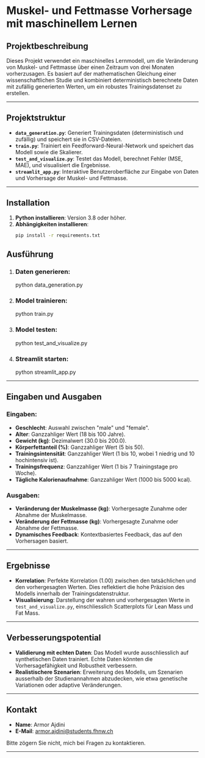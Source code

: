 # Muskel- und Fettmasse Vorhersage mit maschinellem Lernen

## Projektbeschreibung
Dieses Projekt verwendet ein maschinelles Lernmodell, um die Veränderung von Muskel- und Fettmasse über einen Zeitraum von drei Monaten vorherzusagen. Es basiert auf der mathematischen Gleichung einer wissenschaftlichen Studie und kombiniert deterministisch berechnete Daten mit zufällig generierten Werten, um ein robustes Trainingsdatenset zu erstellen.

---

## Projektstruktur
- **`data_generation.py`**: Generiert Trainingsdaten (deterministisch und zufällig) und speichert sie in CSV-Dateien.
- **`train.py`**: Trainiert ein Feedforward-Neural-Network und speichert das Modell sowie die Skalierer.
- **`test_and_visualize.py`**: Testet das Modell, berechnet Fehler (MSE, MAE), und visualisiert die Ergebnisse.
- **`streamlit_app.py`**: Interaktive Benutzeroberfläche zur Eingabe von Daten und Vorhersage der Muskel- und Fettmasse.

---

## Installation
1. **Python installieren**: Version 3.8 oder höher.
2. **Abhängigkeiten installieren**:
   ```bash
   pip install -r requirements.txt

## Ausführung

1. ### Daten generieren:

   python data_generation.py

2. ### Model trainieren:

   python train.py

3. ### Model testen:

   python test_and_visualize.py

4. ### Streamlit starten:

   python streamlit_app.py

---

## Eingaben und Ausgaben

### **Eingaben:**
- **Geschlecht**: Auswahl zwischen "male" und "female".
- **Alter**: Ganzzahliger Wert (18 bis 100 Jahre).
- **Gewicht (kg)**: Dezimalwert (30.0 bis 200.0).
- **Körperfettanteil (%)**: Ganzzahliger Wert (5 bis 50).
- **Trainingsintensität**: Ganzzahliger Wert (1 bis 10, wobei 1 niedrig und 10 hochintensiv ist).
- **Trainingsfrequenz**: Ganzzahliger Wert (1 bis 7 Trainingstage pro Woche).
- **Tägliche Kalorienaufnahme**: Ganzzahliger Wert (1000 bis 5000 kcal).

### **Ausgaben:**
- **Veränderung der Muskelmasse (kg)**: Vorhergesagte Zunahme oder Abnahme der Muskelmasse.
- **Veränderung der Fettmasse (kg)**: Vorhergesagte Zunahme oder Abnahme der Fettmasse.
- **Dynamisches Feedback**: Kontextbasiertes Feedback, das auf den Vorhersagen basiert.

---

## Ergebnisse

- **Korrelation**: Perfekte Korrelation (1.00) zwischen den tatsächlichen und den vorhergesagten Werten. Dies reflektiert die hohe Präzision des Modells innerhalb der Trainingsdatenstruktur.
- **Visualisierung**: Darstellung der wahren und vorhergesagten Werte in `test_and_visualize.py`, einschliesslich Scatterplots für Lean Mass und Fat Mass.

---

## Verbesserungspotential

- **Validierung mit echten Daten**: Das Modell wurde ausschliesslich auf synthetischen Daten trainiert. Echte Daten könnten die Vorhersagefähigkeit und Robustheit verbessern.
- **Realistischere Szenarien**: Erweiterung des Modells, um Szenarien ausserhalb der Studienannahmen abzudecken, wie etwa genetische Variationen oder adaptive Veränderungen.

---

## Kontakt

- **Name**: Armor Ajdini  
- **E-Mail**: armor.ajdini@students.fhnw.ch 

Bitte zögern Sie nicht, mich bei Fragen zu kontaktieren.

---
